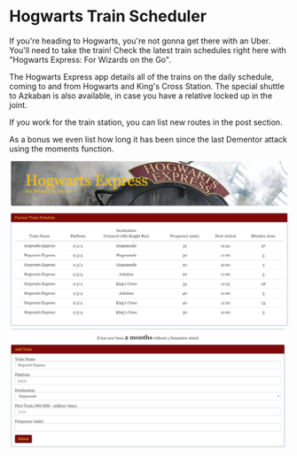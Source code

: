 <h1>Hogwarts Train Scheduler</h1>

If you're heading to Hogwarts, you're not gonna get there with an Uber. You'll need to take the train! Check the latest train schedules right here with "Hogwarts Express: For Wizards on the Go".

The Hogwarts Express app details all of the trains on the daily schedule, coming to and from Hogwarts and King's Cross Station. The special shuttle to Azkaban is also available, in case you have a relative locked up in the joint.

If you work for the train station, you can list new routes in the post section.

As a bonus we even list how long it has been since the last Dementor attack using the moments function.

![alt text](hogwarts1.JPG)
![alt text](hogwarts2.JPG)